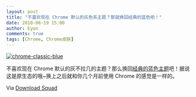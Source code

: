 ```yaml
---
layout: post
title: "不喜欢现在 Chrome 默认的灰色系主题？那就换回经典的蓝色吧！"
date: 2010-06-19 15:00
author: Eyon
comments: true
tags: [Chrome, Chrome皮肤]
---
```

<a href="http://img.chromi.org/2010/06/chrome-classic-blue.jpg">![](http://img.chromi.org/2010/06/chrome-classic-blue-550x216.jpg "chrome-classic-blue")</a>

不喜欢现在 Chrome 默认的灰不拉几的主题？那么换回[经典的蓝色主题](https://chrome.google.com/extensions/detail/ilkecpolncpdeefgdlnhmmdghkmonfkk?hl=en-US#)吧！据说这是原生态的哦~换上之后就和你几个月前使用 Chrome 的感觉是一样的。

Via [Download Squad
](http://www.downloadsquad.com/2010/06/18/dont-like-the-new-gray-google-chrome-theme-switch-it-back-to/)

